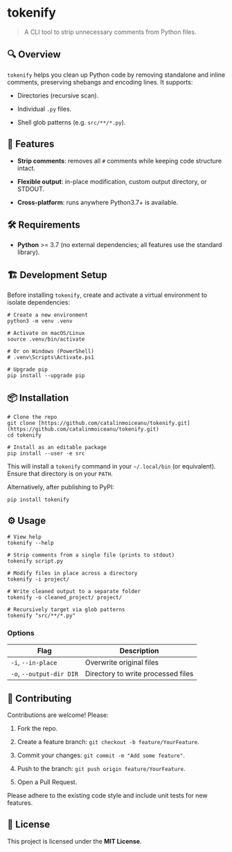 # tokenify

> A CLI tool to strip unnecessary comments from Python files.

## 🔍 Overview

`tokenify` helps you clean up Python code by removing standalone and inline comments, preserving shebangs and encoding lines. It supports:

* Directories (recursive scan).

* Individual `.py` files.

* Shell glob patterns (e.g. `src/**/*.py`).

## 🚀 Features

* **Strip comments**: removes all `#` comments while keeping code structure intact.

* **Flexible output**: in-place modification, custom output directory, or STDOUT.

* **Cross-platform**: runs anywhere Python3.7+ is available.

## 🛠️ Requirements

* **Python** >= 3.7 (no external dependencies; all features use the standard library).

## 🏗️ Development Setup

Before installing `tokenify`, create and activate a virtual environment to isolate dependencies:

```
# Create a new environment
python3 -m venv .venv

# Activate on macOS/Linux
source .venv/bin/activate

# Or on Windows (PowerShell)
# .venv\Scripts\Activate.ps1

# Upgrade pip
pip install --upgrade pip

```

## 📦 Installation

```
# Clone the repo
git clone [https://github.com/catalinmoiceanu/tokenify.git](https://github.com/catalinmoiceanu/tokenify.git)
cd tokenify

# Install as an editable package
pip install --user -e src

```

This will install a `tokenify` command in your `~/.local/bin` (or equivalent). Ensure that directory is on your `PATH`.

Alternatively, after publishing to PyPI:

```
pip install tokenify

```

## ⚙️ Usage

```
# View help
tokenify --help

# Strip comments from a single file (prints to stdout)
tokenify script.py

# Modify files in place across a directory
tokenify -i project/

# Write cleaned output to a separate folder
tokenify -o cleaned_project/ project/

# Recursively target via glob patterns
tokenify "src/**/*.py"

```

### Options

| Flag | Description |
 | ----- | ----- |
| `-i`, `--in-place` | Overwrite original files |
| `-o`, `--output-dir DIR` | Directory to write processed files |

## 🤝 Contributing

Contributions are welcome! Please:

1. Fork the repo.

2. Create a feature branch: `git checkout -b feature/YourFeature`.

3. Commit your changes: `git commit -m "Add some feature"`.

4. Push to the branch: `git push origin feature/YourFeature`.

5. Open a Pull Request.

Please adhere to the existing code style and include unit tests for new features.

## 📄 License

This project is licensed under the **MIT License**.
